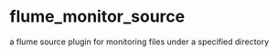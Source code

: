 flume_monitor_source
====================

a flume source plugin for monitoring files under a specified directory
